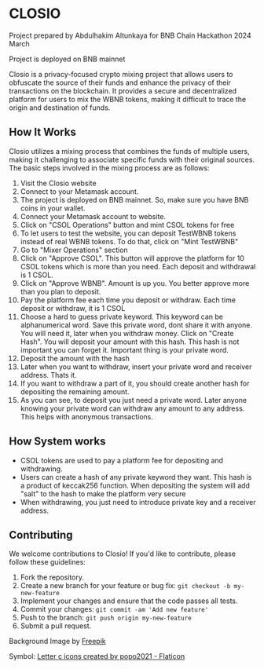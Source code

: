 <h1>CLOSIO</h1>

<p>Project prepared by Abdulhakim Altunkaya for BNB Chain Hackathon 2024 March</p>
<p>Project is deployed on BNB mainnet</p>

<p>Closio is a privacy-focused crypto mixing project that allows users to obfuscate the source of their funds and enhance the privacy of their transactions on the blockchain. It provides a secure and decentralized platform for users to mix the WBNB tokens, making it difficult to trace the origin and destination of funds.</p>

<h2>How It Works</h2>

<p>Closio utilizes a mixing process that combines the funds of multiple users, making it challenging to associate specific funds with their original sources. The basic steps involved in the mixing process are as follows:</p>

<ol>
  <li>Visit the Closio website</li>
  <li>Connect to your Metamask account.</li>
  <li>The project is deployed on BNB mainnet. So, make sure you have BNB coins in your wallet.</li>
  <li>Connect your Metamask account to website.</li>
  <li>Click on "CSOL Operations" button and mint CSOL tokens for free</li>
  <li>To let users to test the website, you can deposit TestWBNB tokens instead of real WBNB tokens. To do that, click on "Mint TestWBNB"</li>
  <li>Go to "Mixer Operations" section</li>
  <li>Click on "Approve CSOL". This button will approve the platform for 10 CSOL tokens which is more than you need. Each deposit and withdrawal is 1 CSOL.</li>
  <li>Click on "Approve WBNB". Amount is up you. You better approve more than you plan to deposit.</li>
  <li>Pay the platform fee each time you deposit or withdraw. Each time deposit or withdraw, it is 1 CSOL</li>
  <li>Choose a hard to guess private keyword. This keyword can be alphanumerical word. Save this private word, dont share it with anyone. You will need it, later when you withdraw money. Click on "Create Hash". You will deposit your amount with this hash. This hash is not important you can forget it. Important thing is your private word.</li>
  <li>Deposit the amount with the hash</li>
  <li>Later when you want to withdraw, insert your private word and receiver address. Thats it.</li>
  <li>If you want to withdraw a part of it, you should create another hash for depositing the remaining amount.</li>
  <li>As you can see, to deposit you just need a private word. Later anyone knowing your private word can withdraw any amount to any address. This helps with anonymous transactions.</li>
</ol>

<h2>How System works</h2>

<ul>
  <li>CSOL tokens are used to pay a platform fee for depositing and withdrawing.</li>
  <li>Users can create a hash of any private keyword they want. This hash is a product of keccak256 function. When depositing the system will add "salt" to the hash to make the platform very secure</li>
  <li>When withdrawing, you just need to introduce private key and a receiver address.</li>
</ul>

<h2>Contributing</h2>

<p>We welcome contributions to Closio! If you'd like to contribute, please follow these guidelines:</p>

<ol>
  <li>Fork the repository.</li>
  <li>Create a new branch for your feature or bug fix: <code>git checkout -b my-new-feature</code></li>
  <li>Implement your changes and ensure that the code passes all tests.</li>
  <li>Commit your changes: <code>git commit -am 'Add new feature'</code></li>
  <li>Push to the branch: <code>git push origin my-new-feature</code></li>
  <li>Submit a pull request.</li>
</ol>

<p>Background Image by <a href="https://www.freepik.com/free-vector/gradient-wavy-dynamic-background_18954428.htm">Freepik</a></p>
<p>Symbol: <a href="https://www.flaticon.com/free-icons/letter-c" title="letter c icons">Letter c icons created by popo2021 - Flaticon </a></p>










